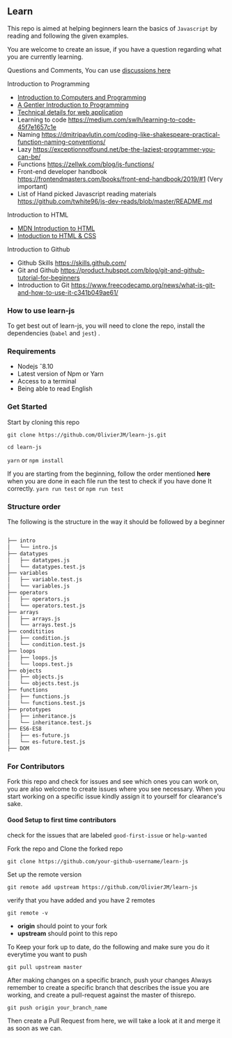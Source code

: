 ## Learn

This repo is aimed at helping beginners learn the basics of `Javascript`  by reading and following the given examples.

You are welcome to create an issue, if you have a question regarding what you are currently learning.

Questions and Comments, You can use [discussions here](https://github.com/OlivierJM/learn/discussions)

Introduction to Programming

- [Introduction to Computers and Programming](https://www.pearsonhighered.com/assets/samplechapter/0/3/2/1/0321537114.pdf)
- [A Gentler Introduction to Programming](https://www.freecodecamp.org/news/a-gentler-introduction-to-programming-1f57383a1b2c/)
- [Technical details for web application](https://softwareengineering.stackexchange.com/questions/46716/what-technical-details-should-a-programmer-of-a-web-application-consider-before)
- Learning to code https://medium.com/swlh/learning-to-code-45f7e1657c1e
- Naming https://dmitripavlutin.com/coding-like-shakespeare-practical-function-naming-conventions/
- Lazy https://exceptionnotfound.net/be-the-laziest-programmer-you-can-be/
- Functions https://zellwk.com/blog/js-functions/
- Front-end developer handbook https://frontendmasters.com/books/front-end-handbook/2019/#1 (Very important)
- List of Hand picked Javascript reading materials https://github.com/twhite96/js-dev-reads/blob/master/README.md


Introduction to HTML

- [MDN Introduction to HTML](https://developer.mozilla.org/en-US/docs/Learn/HTML/Introduction_to_HTML)
- [Intoduction to HTML & CSS](https://www.khanacademy.org/computing/computer-programming/html-css)


Introduction to Github

- Github Skills https://skills.github.com/
- Git and Github https://product.hubspot.com/blog/git-and-github-tutorial-for-beginners
- Introduction to Git https://www.freecodecamp.org/news/what-is-git-and-how-to-use-it-c341b049ae61/ 

### How to use learn-js

To get best out of learn-js, you will need to clone the repo, install the dependencies (`babel` and `jest`) .

### Requirements
- Nodejs ˆ8.10
- Latest version of Npm or Yarn
- Access to a terminal
- Being able to read English

### Get Started
 Start by cloning this repo

`git clone https://github.com/OlivierJM/learn-js.git`

`cd learn-js`

`yarn` or `npm install`

If you are starting from the beginning, follow the order mentioned **here**
when you are done in each file run the test to check if you have done It correctly.
`yarn run test` or 	`npm run test`


### Structure order

The following is the structure in the way it should be followed by a beginner
```bash

├── intro
│   └── intro.js
├── datatypes
│   ├── datatypes.js
│   └── datatypes.test.js
├── variables
│   ├── variable.test.js
│   └── variables.js
├── operators
│   ├── operators.js
│   └── operators.test.js
├── arrays
│   ├── arrays.js
│   └── arrays.test.js
├── condititios
│   ├── condition.js
│   └── condition.test.js
├── loops
│   ├── loops.js
│   └── loops.test.js
├── objects
│   ├── objects.js
│   └── objects.test.js
├── functions
│   ├── functions.js
│   └── functions.test.js
├── prototypes
│   ├── inheritance.js
│   └── inheritance.test.js
├── ES6-ES8
│   ├── es-future.js
│   └── es-future.test.js
├── DOM

```

### For Contributors

Fork this repo and check for issues and see which ones you can work on, you are also welcome to create issues where you see necessary.
When you start working on a specific issue kindly assign it to yourself for clearance's sake.

#### Good Setup to first time contributors

check for the issues that are labeled `good-first-issue` or `help-wanted`

Fork the repo and Clone the forked repo

`git clone https://github.com/your-github-username/learn-js`

Set up the remote version

`git remote add upstream https://github.com/OlivierJM/learn-js`

verify that you have added and you have 2 remotes

`git remote -v`

- **origin** should point to your fork
- **upstream** should point to this repo

To Keep your fork up to date, do the following and make sure you do it everytime you want to push

`git pull upstream master`

After making changes on a specific branch, push your changes
Always remember to create a specific branch that describes the issue you are working, and create a pull-request against the master of thisrepo.

`git push origin your_branch_name`

Then create a Pull Request from here, we will take a look at it and merge it as soon as we can.


